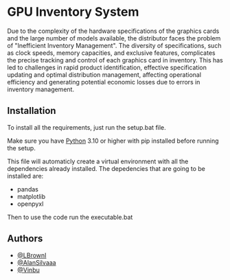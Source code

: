 # GPU Inventory System 

Due to the complexity of the hardware specifications of the graphics cards and the large number of models available, the distributor faces the problem of "Inefficient Inventory Management". The diversity of specifications, such as clock speeds, memory capacities, and exclusive features, complicates the precise tracking and control of each graphics card in inventory. This has led to challenges in rapid product identification, effective specification updating and optimal distribution management, affecting operational efficiency and generating potential economic losses due to errors in inventory management.

## Installation

To install all the requirements, just run the setup.bat file.  

Make sure you have [Python](https://www.python.org/downloads/) 3.10 or higher with pip installed before running the setup. 

This file will automaticly create a virtual environment with all the dependencies already installed.
The depedencies that are going to be installed are:
* pandas
* matplotlib
* openpyxl

Then to use the code run the executable.bat

## Authors

- [@LBrownI](https://www.github.com/LBrownI)
- [@AlanSilvaaa](https://www.github.com/AlanSilvaaa)
- [@Vinbu](https://www.github.com/Vinbu)


